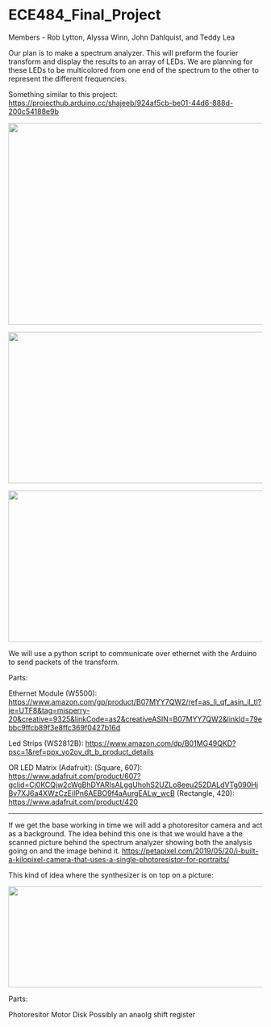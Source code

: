 # ECE484_Final_Project

Members - Rob Lytton, Alyssa Winn, John Dahlquist, and Teddy Lea

Our plan is to make a spectrum analyzer. 
This will preform the fourier transform and display the results to an array of LEDs.  We are planning for these LEDs to be multicolored from one end of the spectrum to the other to represent the different frequencies.

Something similar to this project:
https://projecthub.arduino.cc/shajeeb/924af5cb-be01-44d6-888d-200c54188e9b
<p align="center">
  <img width="600" height="400" src= https://user-images.githubusercontent.com/95442814/225405335-9c833da3-c541-4728-874f-bafeebf9d219.png>
</p>
  
<p align="center">
  <img width="600" height="300" src= https://user-images.githubusercontent.com/95442814/225405623-d3ffba57-ff7c-4a81-aaff-b2ea86bff315.png>
</p>
<p align="center">
  <img width="600" height="300" src= https://user-images.githubusercontent.com/95442814/225405623-d3ffba57-ff7c-4a81-aaff-b2ea86bff315.png>
</p>








We will use a python script to communicate over ethernet with the Arduino to send packets of the transform.

Parts:

Ethernet Module (W5500): https://www.amazon.com/gp/product/B07MYY7QW2/ref=as_li_qf_asin_il_tl?ie=UTF8&tag=misperry-20&creative=9325&linkCode=as2&creativeASIN=B07MYY7QW2&linkId=79ebbc9ffcb89f3e8ffc369f0427b16d

Led Strips (WS2812B): https://www.amazon.com/dp/B01MG49QKD?psc=1&ref=ppx_yo2ov_dt_b_product_details

OR LED Matrix (Adafruit): (Square, 607):
                           https://www.adafruit.com/product/607?gclid=Cj0KCQjw2cWgBhDYARIsALggUhohS2UZLo8eeu252DALdVTg090HjBv7XJ6a4XWzCzEilPn6AEBO9f4aAurgEALw_wcB
                           (Rectangle, 420): https://www.adafruit.com/product/420

-----------------------------------------

If we get the base working in time we will add a photoresitor camera and act as a background.  The idea behind this one is that we would have a the scanned picture behind the spectrum analyzer showing both the analysis going on and the image behind it. 
https://petapixel.com/2019/05/20/i-built-a-kilopixel-camera-that-uses-a-single-photoresistor-for-portraits/

This kind of idea where the synthesizer is on top on a picture:
<p align="center">
  <img width="600" height="200" src= https://user-images.githubusercontent.com/95442814/225406496-231b97b7-3ce5-47a5-bd06-ada7c2e406a0.png>
</p>

Parts:

Photoresitor 
Motor
Disk
Possibly an anaolg shift register


